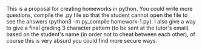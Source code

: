 This is a proposal for creating homeworks in python. 
You could write more questions, compile the .py file so that the student cannot open the file to see the answers (python3 -m py_compile homework-1.py).
I also give a way to give a final grading 3 character pattern (to be sent at the tutor's email) based on the student's name (in order not to cheat between each other), 
of course this is very absurd you could find more secure ways.
